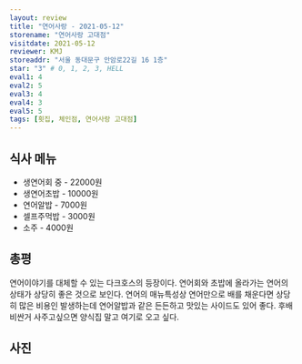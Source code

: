 ```yaml
---
layout: review
title: "연어사랑 - 2021-05-12"
storename: "연어사랑 고대점"
visitdate: 2021-05-12
reviewer: KMJ
storeaddr: "서울 동대문구 안암로22길 16 1층"
star: "3" # 0, 1, 2, 3, HELL
eval1: 4
eval2: 5
eval3: 4
eval4: 3
eval5: 5
tags: [횟집, 체인점, 연어사랑 고대점]
---
```


## 식사 메뉴

- 생연어회 중 - 22000원
- 생연어초밥 - 10000원
- 연어알밥 - 7000원
- 셀프주먹밥 - 3000원
- 소주 - 4000원

## 총평

연어이야기를 대체할 수 있는 다크호스의 등장이다. 연어회와 초밥에 올라가는 연어의 상태가 상당히 좋은 것으로 보인다. 연어의 매뉴특성상 연어만으로 배를 채운다면 상당히 많은 비용인 발생하는데 연어알밥과 같은 든든하고 맛있는 사이드도 있어 좋다. 후배 비싼거 사주고싶으면 양식집 말고 여기로 오고 싶다.

## 사진


